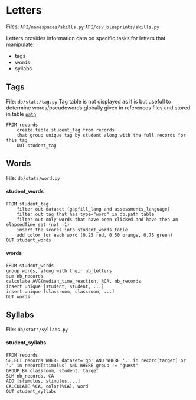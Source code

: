 # Letters

Files: `API/namespaces/skills.py` `API/csv_blueprints/skills.py`

Letters provides information data on specific tasks for letters that manipulate:

- tags
- words
- syllabs

## Tags

File: `db/stats/tag.py`
Tag table is not displayed as it is but usefull to determine words/pseudowords globally
given in references files and stored in table [`path`](stats/path.md)

```
FROM records
	create table student_tag from records
	that group unique tag by student along with the full records for this tag
	OUT student_tag
```
## Words

File: `db/stats/word.py`

#### student_words
```
FROM student_tag 
    filter out dataset (gapfill_lang and assessments_language)
    filter out tag that has type="word" in db.path table
    filter out only words that have been clicked and have then an elapsedTime set (not -1)
    insert the scores into student_words table
    add color for each word (0.25 red, 0.50 orange, 0.75 green) 
OUT student_words
```

#### words
```
FROM student_words
group words, along with their nb_letters
sum nb_records
calculate AVG(median_time_reaction, %CA, nb_records
insert unique [student, student, ...] 
insert unique [classroom, classroom, ...]       
OUT words
```

## Syllabs

File: `db/stats/syllabs.py`

#### student_syllabs
```
FROM records
SELECT records WHERE dataset='gp' AND WHERE '.' in record[target] or '.' in record[stimulus] AND WHERE group != "guest" 
GROUP BY classroom, student, target
SUM nb_records, CA
ADD [stimulus, stimulus,...]
CALCULATE %CA, color(%CA), word
OUT student_syllabs
```